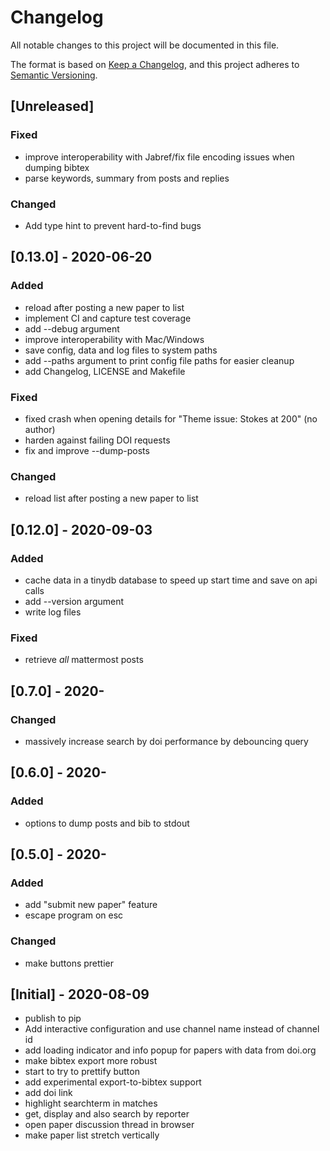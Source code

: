 # Changelog
All notable changes to this project will be documented in this file.

The format is based on [Keep a Changelog](https://keepachangelog.com/en/1.0.0/),
and this project adheres to [Semantic Versioning](https://semver.org/spec/v2.0.0.html).

## [Unreleased]
### Fixed
- improve interoperability with Jabref/fix file encoding issues when dumping bibtex
- parse keywords, summary from posts and replies

### Changed
- Add type hint to prevent hard-to-find bugs

## [0.13.0] - 2020-06-20
### Added
- reload after posting a new paper to list
- implement CI and capture test coverage
- add --debug argument
- improve interoperability with Mac/Windows
- save config, data and log files to system paths
- add --paths argument to print config file paths for easier cleanup
- add Changelog, LICENSE and Makefile

### Fixed
- fixed crash when opening details for "Theme issue: Stokes at 200" (no author)
- harden against failing DOI requests
- fix and improve --dump-posts

### Changed
- reload list after posting a new paper to list


## [0.12.0] - 2020-09-03
### Added
- cache data in a tinydb database to speed up start time and save on api calls
- add --version argument
- write log files

### Fixed
- retrieve *all* mattermost posts


## [0.7.0] - 2020-
### Changed
- massively increase search by doi performance by debouncing query


## [0.6.0] - 2020-
### Added
- options to dump posts and bib to stdout


## [0.5.0] - 2020-
### Added
- add "submit new paper" feature
- escape program on esc

### Changed
- make buttons prettier


## [Initial] - 2020-08-09
- publish to pip
- Add interactive configuration and use channel name instead of channel id
- add loading indicator and info popup for papers with data from doi.org
- make bibtex export more robust
- start to try to prettify button
- add experimental export-to-bibtex support
- add doi link
- highlight searchterm in matches
- get, display and also search by reporter
- open paper discussion thread in browser
- make paper list stretch vertically
